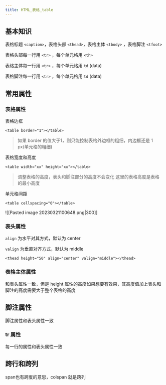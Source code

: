 ```yaml
---
title: HTML_表格_table
---
```

## 基本知识 

表格标题 `<caption>`，表格头部 `<thead>`，表格主体 `<tbody>` ，表格脚注 `<tfoot>`

表格头部每一行用 `<tr>` ，每个单元格用 `<th>`

表格主体每一行用 `<tr>` ，每个单元格用 `td` (data)

表格脚注每一行用 `<tr>` ，每个单元格用 `td` (data)

## 常用属性 

### 表格属性 

表格边框 

```
<table border="1"></table>
```

>如果 border 的值大于1，则只能控制表格外边框的粗细，内边框还是 1 px(单元格的粗细)

表格宽度和高度 

```
<table width="xx" height="xx"></table>
```

> 调整表格的高度，表头和脚注部分的高度不会变化 
> 这里的表格高度是表格的最小高度 

单元格间距 

```
<table cellspacing="0"></table>
```


![[Pasted image 20230321100648.png|300]]

### 表头属性 

`align` 为水平对其方式，默认为 center 

`valign` 为垂直对齐方式，默认为 middle

```
<thead height="50" align="center" valign="middle"></thead>
```

### 表格主体属性 

和表头属性一致，但是 height 属性的高度如果想要有效果，其高度值加上表头和脚注的高度需要大于整个表格的高度 

## 脚注属性 

脚注属性和表头属性一致 

### tr 属性 

每一行的属性和表头属性一致 

## 跨行和跨列 

span也有跨度的意思，colspan 就是跨列 

